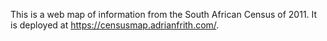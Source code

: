 This is a web map of information from the South African Census of 2011. It is deployed at https://censusmap.adrianfrith.com/.